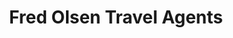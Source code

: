 ---
title: "Fred Olsen Travel Agents"
url: /colchester/fred-olsen-travel-agents/
shop: travel agency
---
